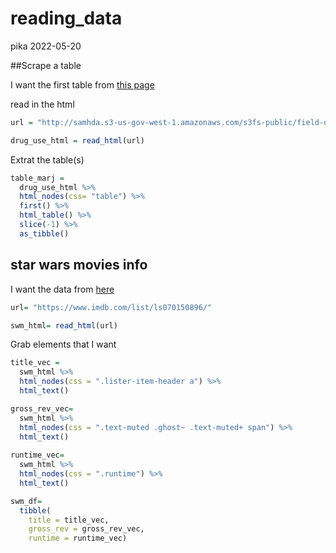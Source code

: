 reading_data
================
pika
2022-05-20

\##Scrape a table

I want the first table from [this
page](https://www.bestplaces.net/cost_of_living/city/new_york/new_york)

read in the html

``` r
url = "http://samhda.s3-us-gov-west-1.amazonaws.com/s3fs-public/field-uploads/2k15StateFiles/NSDUHsaeShortTermCHG2015.htm"

drug_use_html = read_html(url)
```

Extrat the table(s)

``` r
table_marj =
  drug_use_html %>% 
  html_nodes(css= "table") %>% 
  first() %>% 
  html_table() %>% 
  slice(-1) %>% 
  as_tibble()
```

## star wars movies info

I want the data from [here](https://www.imdb.com/list/ls070150896/)

``` r
url= "https://www.imdb.com/list/ls070150896/"

swm_html= read_html(url)
```

Grab elements that I want

``` r
title_vec =
  swm_html %>% 
  html_nodes(css = ".lister-item-header a") %>% 
  html_text()

gross_rev_vec=
  swm_html %>% 
  html_nodes(css = ".text-muted .ghost~ .text-muted+ span") %>% 
  html_text()
  
runtime_vec=
  swm_html %>% 
  html_nodes(css = ".runtime") %>% 
  html_text()

swm_df=
  tibble(
    title = title_vec,
    gross_rev = gross_rev_vec, 
    runtime = runtime_vec)
```
